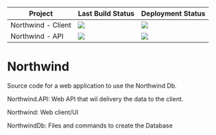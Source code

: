 | Project| Last Build Status| Deployment Status|
|-------------|------------------|----------------------|
|Northwind - Client | <img src="https://jvargasc.visualstudio.com/NorthwindWeb/_apis/build/status/NorthwindWebClient-CI?branchName=master"> | <img src="https://jvargasc.vsrm.visualstudio.com/_apis/public/Release/badge/4bdf3f6a-93e7-4375-9766-adda3816f456/20/20">
|Northwind - API | <img src="https://jvargasc.visualstudio.com/NorthwindWeb/_apis/build/status/NorthwindWebAPI-CI?branchName=master"> | <img src="https://jvargasc.vsrm.visualstudio.com/_apis/public/Release/badge/4bdf3f6a-93e7-4375-9766-adda3816f456/21/21">

# Northwind
Source code for a web application to use the Northwind Db.

Northwind.API: Web API that wil delivery the data to the client.

Northwind: Web client/UI

NorthwindDb: Files and commands to create the Database
